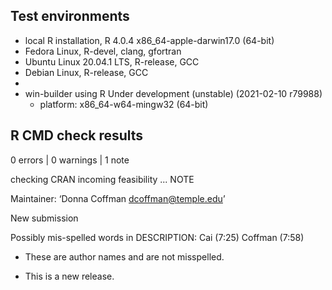 ## Test environments
* local R installation, R 4.0.4 x86_64-apple-darwin17.0 (64-bit)
* Fedora Linux, R-devel, clang, gfortran
* Ubuntu Linux 20.04.1 LTS, R-release, GCC
* Debian Linux, R-release, GCC
* 
* win-builder using R Under development (unstable) (2021-02-10 r79988)
   * platform: x86_64-w64-mingw32 (64-bit)

## R CMD check results

0 errors | 0 warnings | 1 note

checking CRAN incoming feasibility ... NOTE

Maintainer: ‘Donna Coffman <dcoffman@temple.edu>’

New submission

Possibly mis-spelled words in DESCRIPTION:
  Cai (7:25)
  Coffman (7:58)
  
* These are author names and are not misspelled.

* This is a new release.
